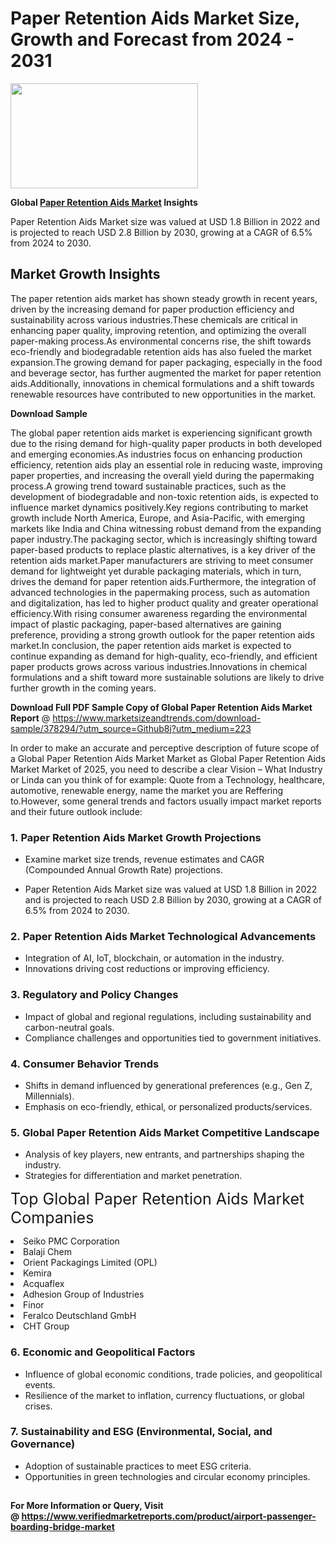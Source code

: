 <H1>Paper Retention Aids Market Size, Growth and Forecast from 2024 - 2031</H1><img class="aligncenter size-medium wp-image-584254" src="https://thirdeyenews.in/wp-content/uploads/2024/09/Global-Market-Research-300x168.jpeg" alt="" width="300" height="168" /><p><strong>Global&nbsp;<a href="https://www.marketsizeandtrends.com/download-sample/378294/?utm_source=Github8j?utm_medium=223">Paper Retention Aids Market</a> Insights</strong></p><p>Paper Retention Aids Market size was valued at USD 1.8 Billion in 2022 and is projected to reach USD 2.8 Billion by 2030, growing at a CAGR of 6.5% from 2024 to 2030.</p><p><h2>Market Growth Insights</h2> <p>The paper retention aids market has shown steady growth in recent years, driven by the increasing demand for paper production efficiency and sustainability across various industries.These chemicals are critical in enhancing paper quality, improving retention, and optimizing the overall paper-making process.As environmental concerns rise, the shift towards eco-friendly and biodegradable retention aids has also fueled the market expansion.The growing demand for paper packaging, especially in the food and beverage sector, has further augmented the market for paper retention aids.Additionally, innovations in chemical formulations and a shift towards renewable resources have contributed to new opportunities in the market.</p> <p><strong>Download Sample</strong></p> <p>The global paper retention aids market is experiencing significant growth due to the rising demand for high-quality paper products in both developed and emerging economies.As industries focus on enhancing production efficiency, retention aids play an essential role in reducing waste, improving paper properties, and increasing the overall yield during the papermaking process.A growing trend toward sustainable practices, such as the development of biodegradable and non-toxic retention aids, is expected to influence market dynamics positively.Key regions contributing to market growth include North America, Europe, and Asia-Pacific, with emerging markets like India and China witnessing robust demand from the expanding paper industry.The packaging sector, which is increasingly shifting toward paper-based products to replace plastic alternatives, is a key driver of the retention aids market.Paper manufacturers are striving to meet consumer demand for lightweight yet durable packaging materials, which in turn, drives the demand for paper retention aids.Furthermore, the integration of advanced technologies in the papermaking process, such as automation and digitalization, has led to higher product quality and greater operational efficiency.With rising consumer awareness regarding the environmental impact of plastic packaging, paper-based alternatives are gaining preference, providing a strong growth outlook for the paper retention aids market.In conclusion, the paper retention aids market is expected to continue expanding as demand for high-quality, eco-friendly, and efficient paper products grows across various industries.Innovations in chemical formulations and a shift toward more sustainable solutions are likely to drive further growth in the coming years.</p> <p><span class=""><strong>Download Full PDF Sample Copy of Global Paper Retention Aids Market Report</strong> @ <a href="https://www.marketsizeandtrends.com/download-sample/378294/?utm_source=Github8j?utm_medium=223" target="_blank">https://www.marketsizeandtrends.com/download-sample/378294/?utm_source=Github8j?utm_medium=223</a></span></p><p>In order to make an accurate and perceptive description of future scope of a Global&nbsp;Paper Retention Aids Market Market as Global&nbsp;Paper Retention Aids Market Market of 2025, you need to describe a clear Vision &ndash; What Industry or Linda can you think of for example: Quote from a Technology, healthcare, automotive, renewable energy, name the market you are Reffering to.However, some general trends and factors usually impact market reports and their future outlook include:</p><h3>1.&nbsp;<strong>Paper Retention Aids Market Growth Projections</strong></h3><ul><li>Examine market size trends, revenue estimates and CAGR (Compounded Annual Growth Rate) projections.</li><li><p>Paper Retention Aids Market size was valued at USD 1.8 Billion in 2022 and is projected to reach USD 2.8 Billion by 2030, growing at a CAGR of 6.5% from 2024 to 2030.</p></li></ul><h3>2.&nbsp;<strong>Paper Retention Aids Market Technological Advancements</strong></h3><ul><li>Integration of AI, IoT, blockchain, or automation in the industry.</li><li>Innovations driving cost reductions or improving efficiency.</li></ul><h3>3.&nbsp;<strong>Regulatory and Policy Changes</strong></h3><ul><li>Impact of global and regional regulations, including sustainability and carbon-neutral goals.</li><li>Compliance challenges and opportunities tied to government initiatives.</li></ul><h3>4.&nbsp;<strong>Consumer Behavior Trends</strong></h3><ul><li>Shifts in demand influenced by generational preferences (e.g., Gen Z, Millennials).</li><li>Emphasis on eco-friendly, ethical, or personalized products/services.</li></ul><h3>5.&nbsp;<strong>Global Paper Retention Aids Market Competitive Landscape</strong></h3><ul><li>Analysis of key players, new entrants, and partnerships shaping the industry.</li><li>Strategies for differentiation and market penetration.</li></ul><p data-pm-slice="1 1 []"><span style="color: inherit; font-family: inherit; font-size: 25px;">Top Global Paper Retention Aids Market Companies</span></p><div class="" data-test-id=""><p><li>Seiko PMC Corporation</li><li> Balaji Chem</li><li> Orient Packagings Limited (OPL)</li><li> Kemira</li><li> Acquaflex</li><li> Adhesion Group of Industries</li><li> Finor</li><li> Feralco Deutschland GmbH</li><li> CHT Group</li></p></div><h3>6.&nbsp;<strong>Economic and Geopolitical Factors</strong></h3><ul><li>Influence of global economic conditions, trade policies, and geopolitical events.</li><li>Resilience of the market to inflation, currency fluctuations, or global crises.</li></ul><h3>7.&nbsp;<strong>Sustainability and ESG (Environmental, Social, and Governance)</strong></h3><ul><li>Adoption of sustainable practices to meet ESG criteria.</li><li>Opportunities in green technologies and circular economy principles.</li></ul><h2><strong style="font-size: 14px;">For More Information or Query, Visit @&nbsp;</strong><a style="background-color: #ffffff; font-size: 14px;" href="https://www.marketsizeandtrends.com/report/paper-retention-aids-market/" target="_blank">https://www.verifiedmarketreports.com/product/airport-passenger-boarding-bridge-market</a></h2>